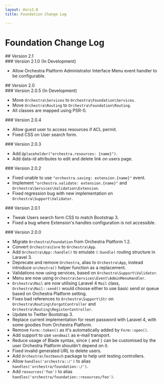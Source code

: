 ```yaml
---
layout: docs2.0
title: Foundation Change Log

---
```


# Foundation Change Log

<section id="v2.1">
## Version 2.1

<article id="v2.1.0">
### Version 2.1.0 (In Development)

* Allow Orchestra Platform Administrator Interface Menu event handler to be configurable.

</article>

</section>

<section id="v2.0">
## Version 2.0

<article id="v2.0.5">
### Version 2.0.5 (In Development)

* Move `Orchestra\Services` to `Orchestra\Foundation\Services`.
* Move `Orchestra\Routing` to `Orchestra\Foundation\Routing`.
* All classes are mapped using PSR-0.

<article id="v2.0.4">
### Version 2.0.4

* Allow guest user to access resources if ACL permit.
* Fixed CSS on User search form.

</article>

<article id="v2.0.3">
### Version 2.0.3

* Add `@placeholder("orchestra.resources: {name}")`.
* Add data-id attributes to edit and delete link on users page.

</article>

<article id="v2.0.2">
### Version 2.0.2

* Fixed unable to use `"orchestra.saving: extension.{name}"` event.
* Implement `"orchestra.validate: extension.{name}"` and `Orchestra\Services\Validation\Extension`.
* Fixed regression bug with new implementation on `Orchestra\Support\Validator`.

</article>

<article id="v2.0.1">
### Version 2.0.1

* Tweak Users search form CSS to match Bootstrap 3.
* Fixed a bug where Extension's handles configuration is not accessible.

</article>

<article id="v2.0.0">
### Version 2.0.0

* Migrate `Orchestra\Foundation` from Orchestra Platform 1.2.
* Convert `Orchestra\Core` to `Orchestra\App`.
* Add `Orchestra\App::handle()` to emulate `(:bundle)` routing structure in Laravel 3.
* Deprecate and remove `Orchestra`, alias to `Orchestra\App`, instead introduce `orchestra()` helper function as a replacement.
* Validations now using services, based on `Orchestra\Support\Validator`.
* Menu are now using `Orchestra\Services\Event\AdminMenuHandler`.
* `Orchestra\Mail` are now utilising Laravel 4 `Mail` class, `Orchestra\Mail::send()` would choose either to use basic send or queue based on Orchestra Platform setting.
* Fixes bad references to `Orchestra\Support\Str` on `Orchestra\Routing\ForgotController` and `Orchestra\Routing\RegisterController`.
* Update to Twitter Bootstrap 3.
* Replace current implementation for reset password with Laravel 4, with some goodies from Orchestra Platform.
* Remove `Form::token()` as it's automatically added by `Form::open()`.
* Add support to use `sendmail` as e-mail transport.
* Reduce usage of Blade syntax, since `{` and `}` can be customised by the user Orchestra Platform shouldn't depend on it.
* Fixed invalid generated URL to delete users.
* Add `Orchestra\Testbench` package to help unit testing controllers.
* Allow `handles('orchestra::/')` to alias `handles('orchestra/foundation::/')`.
* Add `resources('foo')` to alias `handles('orchestra/foundation::resources/foo')`.

</article>

</section>
